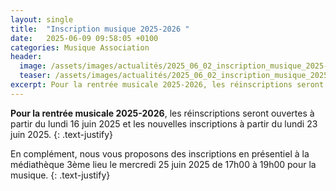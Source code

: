 ```yaml
---
layout: single
title:  "Inscription musique 2025-2026 "
date:   2025-06-09 09:58:05 +0100
categories: Musique Association 
header:
  image: /assets/images/actualités/2025_06_02_inscription_musique_2025-2026/affiche_inscription_2025-2026.png
  teaser: /assets/images/actualités/2025_06_02_inscription_musique_2025-2026/affiche_inscription_2025-2026.png
excerpt: Pour la rentrée musicale 2025-2026, les réinscriptions seront ouvertes **à partir du 16/06/2025** et les nouvelles inscriptions à partir du 23/06/2025.
---
```

**Pour la rentrée musicale 2025-2026**, les réinscriptions seront ouvertes à partir du lundi 16 juin 2025 et les nouvelles inscriptions à partir du lundi 23 juin 2025.
{: .text-justify}

En complément, nous vous proposons des inscriptions en présentiel à la médiathèque 3ème lieu le mercredi 25 juin 2025 de 17h00 à 19h00 pour la musique.
{: .text-justify}
